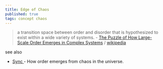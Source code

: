 ```yaml
---
title: Edge of Chaos
published: true
tags: concept chaos
---
```

>  a transition space between order and disorder that is hypothesized to exist within a wide variety of systems. - [	The Puzzle of How Large-Scale Order Emerges in Complex Systems](https://news.ycombinator.com/item?id=41036506) / [wikipedia](https://en.wikipedia.org/wiki/Edge_of_chaos)

see also
- [Sync ](https://www.amazon.com/Sync-Order-Emerges-Universe-Nature/dp/0786887214) - How order emerges from chaos in the universe.